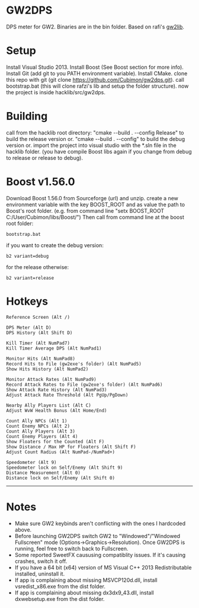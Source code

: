 GW2DPS
=======

DPS meter for GW2. Binaries are in the bin folder. Based on rafi's [gw2lib](http://www.gamerevision.com/showthread.php?3691-Gw2lib&p=45709).

Setup
=======
Install Visual Studio 2013. 
Install Boost (See Boost section for more info). 
Install Git (add git to you PATH environment variable). 
Install CMake. 
clone this repo with git (git clone https://github.com/Cubimon/gw2dps.git). 
call bootstrap.bat (this will clone rafzi's lib and setup the folder structure). 
now the project is inside hacklib/src/gw2dps. 

Building
=======
call from the hacklib root directory:
"cmake --build . --config Release" to build the release version or. 
"cmake --build . --config" to build the debug version or. 
import the project into visual studio with the *.sln file in the hacklib folder. 
(you have compile Boost libs again if you change from debug to release or release to debug). 

Boost v1.56.0
=======
Download Boost 1.56.0 from Sourceforge (url) and unzip.
create a new environment variable with the key BOOST_ROOT and as value the path to Boost's root folder.
(e.g. from command line "setx BOOST_ROOT C:/User/Cubimon/libs/Boost/")
Then call from command line at the boost root folder:
```
bootstrap.bat
```

if you want to create the debug version:
```
b2 variant=debug
```
for the release otherwise:
```
b2 variant=release
```

Hotkeys
=======
```
Reference Screen (Alt /)

DPS Meter (Alt D)
DPS History (Alt Shift D)

Kill Timer (Alt NumPad7)
Kill Timer Average DPS (Alt NumPad1)

Monitor Hits (Alt NumPad8)
Record Hits to File (gw2exe's folder) (Alt NumPad5)
Show Hits History (Alt NumPad2)

Monitor Attack Rates (Alt NumPad9)
Record Attack Rates to File (gw2exe's folder) (Alt NumPad6)
Show Attack Rate History (Alt NumPad3)
Adjust Attack Rate Threshold (Alt PgUp/PgDown)

Nearby Ally Players List (Alt C)
Adjust WvW Health Bonus (Alt Home/End)

Count Ally NPCs (Alt 1)
Count Enemy NPCs (Alt 2)
Count Ally Players (Alt 3)
Count Enemy Players (Alt 4)
Show Floaters for the Counted (Alt F)
Show Distance / Max HP for Floaters (Alt Shift F)
Adjust Count Radius (Alt NumPad-/NumPad+)

Speedometer (Alt 9)
Speedometer lock on Self/Enemy (Alt Shift 9)
Distance Measurement (Alt 0)
Distance lock on Self/Enemy (Alt Shift 0)
```

----------------------------------

Notes
=======

- Make sure GW2 keybinds aren't conflicting with the ones I hardcoded above.
- Before launching GW2DPS switch GW2 to "Windowed"/"Windowed Fullscreen" mode (Options->Graphics->Resolution). Once GW2DPS is running, feel free to switch back to Fullscreen. 
- Some reported SweetFX caususing compatiblity issues. If it's causing crashes, switch it off.
- If you have a 64 bit (x64) version of MS Visual C++ 2013 Redistributable installed, uninstall it. 
- If app is complaining about missing MSVCP120d.dll, install vsredist_x86.exe from the dist folder.
- If app is complaining about missing dx3dx9_43.dll, install dxwebsetup.exe from the dist folder.

